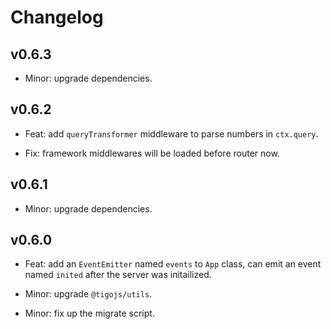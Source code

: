 # Changelog

## v0.6.3

- Minor: upgrade dependencies.

## v0.6.2

- Feat: add `queryTransformer` middleware to parse numbers in `ctx.query`.

- Fix: framework middlewares will be loaded before router now.

## v0.6.1

- Minor: upgrade dependencies.

## v0.6.0

- Feat: add an `EventEmitter` named `events` to `App` class, can emit an event named `inited` after the server was initailized.

- Minor: upgrade `@tigojs/utils`.

- Minor: fix up the migrate script.
